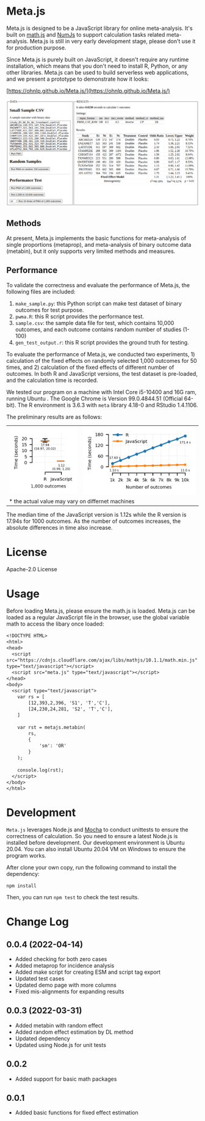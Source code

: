 # Meta.js

Meta.js is designed to be a JavaScript library for online meta-analysis.
It's built on [math.js](https://mathjs.org/) and [NumJs](https://github.com/nicolaspanel/numjs) to support calculation tasks related meta-analysis.
Meta.js is still in very early development stage, please don't use it for production purpose.

Since Meta.js is purely built on JavaScript, it doesn't require any runtime installation, which means that you don't need to install R, Python, or any other libraries.
Meta.js can be used to build serverless web applications, and we present a prototype to demonstrate how it looks:

[https://ohnlp.github.io/Meta.js/](https://ohnlp.github.io/Meta.js/)

![Meta.js Screenshot](https://raw.githubusercontent.com/OHNLP/Meta.js/main/static/img/screenshot.png)

## Methods

At present, Meta.js implements the basic functions for meta-analysis of single proportions (metaprop), and meta-analysis of binary outcome data (metabin), but it only supports very limited methods and measures.

## Performance

To validate the correctness and evaluate the performance of Meta.js, the following files are included:

1. `make_sample.py`: this Python script can make test dataset of binary outcomes for test purpose.
2. `pwma.R`: this R script provides the performance test.
3. `sample.csv`: the sample data file for test, which contains 10,000 outcomes, and each outcome contains random number of studies (1-100)
4. `gen_test_output.r`: this R script provides the ground truth for testing.

To evaluate the performance of Meta.js, we conducted two experiments, 1) calculation of the fixed effects on randomly selected 1,000 outcomes for 50 times, and 2) calculation of the fixed effects of different number of outcomes. In both R and JavaScript versions, the test dataset is pre-loaded, and the calculation time is recorded.

We tested our program on a machine with Intel Core i5-10400 and 16G ram, running Ubuntu . The Google Chrome is Version 99.0.4844.51 (Official 64-bit). The R environment is 3.6.3 with `meta` library 4.18-0 and RStudio 1.4.1106. 

The preliminary results are as follows:

<table style="width:100%;">
<tr>
  <td><img src="https://raw.githubusercontent.com/OHNLP/Meta.js/main/static/img/perf-RvsJS.png"></td>
  <td><img src="https://raw.githubusercontent.com/OHNLP/Meta.js/main/static/img/perf-10k.png"></td>
</tr>
<tr>
  <td colspan="2">* the actual value may vary on differnet machines</td>
</tr>
</table>

The median time of the JavaScript version is 1.12s while the R version is 17.94s for 1000 outcomes. As the number of outcomes increases, the absolute differences in time also increase.

# License

Apache-2.0 License

# Usage

Before loading Meta.js, please ensure the math.js is loaded.
Meta.js can be loaded as a regular JavaScript file in the browser, use the global variable math to access the libary once loaded:

```
<!DOCTYPE HTML>
<html>
<head>
  <script src="https://cdnjs.cloudflare.com/ajax/libs/mathjs/10.1.1/math.min.js" type="text/javascript"></script>
  <script src="meta.js" type="text/javascript"></script>
</head>
<body>
  <script type="text/javascript">
    var rs = [
        [12,393,2,396, 'S1', 'T','C'],
        [24,230,24,281, 'S2', 'T','C'],
    ]
    
    var rst = metajs.metabin(
        rs,
        {
            'sm': 'OR'
        }
    );
    
    console.log(rst);
  </script>
</body>
</html>
```

# Development

`Meta.js` leverages Node.js and [Mocha](https://mochajs.org/) to conduct unittests to ensure the correctness of calculation. 
So you need to ensure a latest Node.js is installed before development. 
Our development environment is Ubuntu 20.04.
You can also install Ubuntu 20.04 VM on Windows to ensure the program works.

After clone your own copy, run the following command to install the dependency:

```
npm install
```

Then, you can run `npm test` to check the test results.

# Change Log

## 0.0.4 (2022-04-14)

- Added checking for both zero cases
- Added metaprop for incidence analysis
- Added make script for creating ESM and script tag export
- Updated test cases
- Updated demo page with more columns
- Fixed mis-alignments for expanding results

## 0.0.3 (2022-03-31)

- Added metabin with random effect
- Added random effect estimation by DL method
- Updated dependency
- Updated using Node.js for unit tests

## 0.0.2

- Added support for basic math packages

## 0.0.1

- Added basic functions for fixed effect estimation